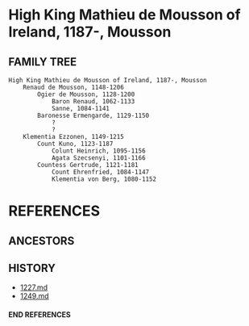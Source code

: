 # 	High King Mathieu de Mousson of Ireland, 1187-, Mousson

## FAMILY TREE 
```
High King Mathieu de Mousson of Ireland, 1187-, Mousson
	Renaud de Mousson, 1148-1206
		Ogier de Mousson, 1128-1200
			Baron Renaud, 1062-1133
			Sanne, 1084-1141
		Baronesse Ermengarde, 1129-1150
			?
			?
	Klementia Ezzonen, 1149-1215
		Count Kuno, 1123-1187
			Colunt Heinrich, 1095-1156
			Agata Szecsenyi, 1101-1166
		Countess Gertrude, 1121-1181
			Count Ehrenfried, 1084-1147
			Klementia von Berg, 1080-1152
```


# REFERENCES

## ANCESTORS

## HISTORY
* [1227.md](../h/1227.md)
* [1249.md](../h/1249.md)
#### END REFERENCES